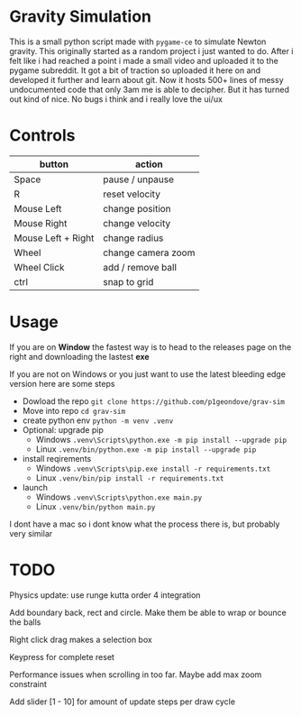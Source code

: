 # Gravity Simulation

This is a small python script made with `pygame-ce` to simulate Newton gravity.
This originally started as a random project i just wanted to do. After i felt like i had reached a point i made a small video and uploaded it to the pygame subreddit. It got a bit of traction so uploaded it here on and developed it further and learn about git. Now it hosts 500+ lines of messy undocumented code that only 3am me is able to decipher. But it has turned out kind of nice. No bugs i think and i really love the ui/ux

# Controls

| button             | action             |
|--------------------|--------------------|
| Space              | pause / unpause    |
| R                  | reset velocity     |
| Mouse Left         | change position    |
| Mouse Right        | change velocity    |
| Mouse Left + Right | change radius      |
| Wheel              | change camera zoom |
| Wheel Click        | add / remove ball  |
| ctrl               | snap to grid       |

# Usage

If you are on **Window** the fastest way is to head to the releases page on the right and downloading the lastest **exe**

If you are not on Windows or you just want to use the latest bleeding edge version here are some steps
- Dowload the repo `git clone https://github.com/p1geondove/grav-sim`
- Move into repo `cd grav-sim`
- create python env `python -m venv .venv`
- Optional: upgrade pip
  - Windows `.venv\Scripts\python.exe -m pip install --upgrade pip`
  - Linux `.venv/bin/python.exe -m pip install --upgrade pip`
- install reqirements
  - Windows `.venv\Scripts\pip.exe install -r requirements.txt`
  - Linux `.venv/bin/pip install -r requirements.txt`
- launch
  - Windows `.venv\Scripts\python.exe main.py`
  - Linux `.venv/bin/python main.py`

I dont have a mac so i dont know what the process there is, but probably very similar

# TODO

Physics update: use runge kutta order 4 integration

Add boundary back, rect and circle. Make them be able to wrap or bounce the balls

Right click drag makes a selection box

Keypress for complete reset

Performance issues when scrolling in too far. Maybe add max zoom constraint

Add slider [1 - 10] for amount of update steps per draw cycle